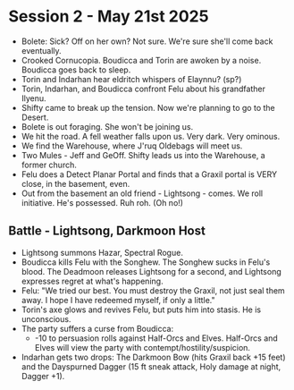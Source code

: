 # Session 2 - May 21st 2025

- Bolete: Sick? Off on her own? Not sure. We're sure she'll come back eventually.
- Crooked Cornucopia. Boudicca and Torin are awoken by a noise. Boudicca goes back to sleep.
- Torin and Indarhan hear eldritch whispers of Elaynnu? (sp?)
- Torin, Indarhan, and Boudicca confront Felu about his grandfather Ilyenu.
- Shifty came to break up the tension. Now we're planning to go to the Desert.
- Bolete is out foraging. She won't be joining us.
- We hit the road. A fell weather falls upon us. Very dark. Very ominous.
- We find the Warehouse, where J'ruq Oldebags will meet us.
- Two Mules - Jeff and GeOff. Shifty leads us into the Warehouse, a former church. 
- Felu does a Detect Planar Portal and finds that a Graxil portal is VERY close, in the basement, even.
- Out from the basement an old friend - Lightsong - comes. We roll initiative. He's possessed. Ruh roh. (Oh no!)

## Battle - Lightsong, Darkmoon Host
- Lightsong summons Hazar, Spectral Rogue.
- Boudicca kills Felu with the Songhew. The Songhew sucks in Felu's blood. The Deadmoon releases Lightsong for a second, and Lightsong expresses regret at what's happening. 
- Felu: "We tried our best. You must destroy the Graxil, not just seal them away. I hope I have redeemed myself, if only a little."
- Torin's axe glows and revives Felu, but puts him into stasis. He is unconscious.
- The party suffers a curse from Boudicca: 
    - -10 to persuasion rolls against Half-Orcs and Elves. Half-Orcs and Elves will view the party with contempt/hostility/suspicion.
- Indarhan gets two drops: The Darkmoon Bow (hits Graxil back +15 feet) and the Dayspurned Dagger (15 ft sneak attack, Holy damage at night, Dagger +1).